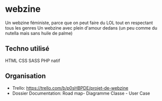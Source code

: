 # webzine
Un webzine féministe, parce que on peut faire du LOL tout en respectant tous les genres 
Un webzine avec plein d'amour dedans          (un peu comme du nutella mais sans huile de palme)
## Techno utilisé
HTML CSS SASS PHP natif 
## Organisation
* Trello: https://trello.com/b/p0sHBPDE/projet-de-webzine
* Dossier Documentation: Road map- Diagramme Classe - User Case
